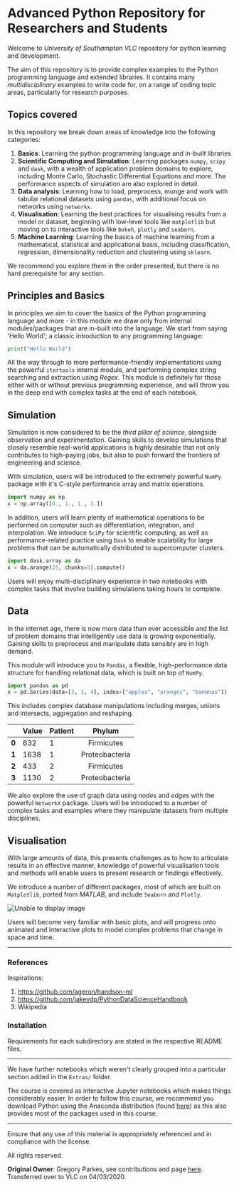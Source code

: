 # Advanced Python Repository for Researchers and Students

Welcome to *University of Southampton VLC* repository 
for python learning and development.

The aim of this repository is to provide complex examples 
to the Python programming language and extended libraries.
 It contains many *multidisciplinary* examples to write 
 code for, on a range of coding topic areas, particularly 
 for research purposes.
 
## Topics covered

In this repository we break down areas of 
knowledge into the following categories:
1. **Basics**: Learning the python programming language and
 in-built libraries
2. **Scientific Computing and Simulation**: Learning packages `numpy`, `scipy` and `dask`, 
with a wealth of application problem domains to explore, 
including Monte Carlo, Stochastic Differential Equations and more. The performance
aspects of simulation are also explored in detail. 
3. **Data analysis**: Learning how to load, preprocess, munge and work with
tabular relational datasets using `pandas`, with additional focus on networks
using `networkx`.
4. **Visualisation**: Learning the best practices for visualising results
from a model or dataset, beginning with low-level tools like `matplotlib` but moving
on to interactive tools like `bokeh`, `plotly` and `seaborn`.
5. **Machine Learning**: Learning the basics of machine learning from a
mathematical, statistical and applicational basis, including classification, regression,
dimensionality reduction and clustering using `sklearn`.

We recommend you explore them in the order presented, but there is no hard
prerequisite for any section.

## Principles and Basics

In principles we aim to cover the basics of the Python programming language and more - in this module we draw only from internal modules/packages that are in-built into the language. We start from saying 'Hello World'; a classic introduction to any programming language:

```python
print("Hello World")
```

All the way through to more performance-friendly implementations using the powerful `itertools` internal module, and performing complex string searching and extraction using *Regex*. This module is definitely for those either with or without previous programming experience, and will throw you in the deep end with complex tasks at the end of each notebook. 

## Simulation

Simulation is now considered to be the *third pillar of science*, alongside observation and experimentation. Gaining skills to develop simulations that closely resemble real-world applications is highly desirable that not only contributes to high-paying jobs, but also to push forward the frontiers of engineering and science. 

With simulation, users will be introduced to the extremely powerful `NumPy` package with it's C-style performance array and matrix operations. 

```python
import numpy as np
x = np.array([0., 1., 1., 3.])
```

In addition, users will learn plenty of mathematical operations to be performed on computer such as differentiation, integration, and interpolation. We introduce `SciPy` for scientific computing, as well as performance-related practice using `Dask` to enable scalability for large problems that can be automatically distributed to supercomputer clusters. 

```python
import dask.array as da
x = da.arange(25, chunks=5).compute()
```

Users will enjoy multi-disciplinary experience in two notebooks with complex tasks that involve building simulations taking hours to complete. 

## Data

In the internet age, there is now more data than ever accessible and the list of problem domains that intelligently use data is growing exponentially. Gaining skills to preprocess and manipulate data sensibly are in high demand. 

This module will introduce you to `Pandas`, a flexible, high-performance data structure for handling relational data, which is built on top of `NumPy`. 

```python
import pandas as pd
x = pd.Series(data=[3, 1, 4], index=["apples", "oranges", "bananas"])
```

This includes complex database manipulations including merges, unions and intersects, aggregation and reshaping. 

| | Value | Patient | Phylum |
 | --- | ------- | ----- |:------------------:|
| **0** | 632 | 1 | Firmicutes |
| **1** | 1638 | 1 | Proteobacteria |
| **2** | 433 | 2 | Firmicutes |
| **3** | 1130 | 2 | Proteobacteria |

We also explore the use of graph data using *nodes* and *edges* with the powerful `NetworkX` package. Users will be introduced to a number of complex tasks and examples where they manipulate datasets from multiple disciplines.

## Visualisation

With large amounts of data, this presents challenges as to how to articulate results in an effective manner, knowledge of powerful visualisation tools and methods will enable users to present research or findings effectively.

We introduce a number of different packages, most of which are built on `Matplotlib`, ported from *MATLAB*, and include `Seaborn` and `Plotly`. 

![Unable to display image](https://github.com/gregparkes/PythonCourse/tree/master/04-Visualization/sample_img.png)

Users will become very familiar with basic plots, and will progress onto animated and interactive plots to model complex problems that change in space and time. 

***

### References

Inspirations: 
1. https://github.com/ageron/handson-ml
2. https://github.com/jakevdp/PythonDataScienceHandbook
3. Wikipedia

### Installation

Requirements for each subdirectory are stated in the respective README files.

***

We have further notebooks which weren't clearly grouped into a particular section
added in the `Extras/` folder.

The course is covered as interactive Jupyter notebooks which 
makes things considerably easier. In order to follow this 
course, we recommend you download Python using the
 Anaconda distribution
  (found [here](https://www.anaconda.com/download/)) as 
  this also provides most of the packages used 
  in this course.

***

Ensure that any use of this material is appropriately 
referenced and in compliance with the license.

All rights reserved.

**Original Owner**: Gregory Parkes, see contributions and page [here](https://github.com/gregparkes/). Transferred over to VLC on 04/03/2020.
